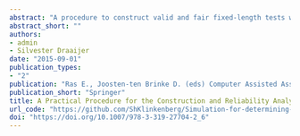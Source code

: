 ```yaml
---
abstract: "A procedure to construct valid and fair fixed-length tests with randomly drawn items from an item bank is described. The procedure provides guidelines for the set-up of a typical achievement test with regard to the number of items in the bank and the number of items for each position in a test. Further, a procedure is proposed to calculate the relative difficulty for individual tests and to correct the obtained score for each student based on the mean difficulty for all students and the particular test of a student. Also, two procedures are proposed for the problem to calculate the reliability of tests with randomly drawn items. The procedures use specific interpretations of regularly used methods to calculate Cronbach’s alpha and KR20 and the Spearman-Brown prediction formula. A simulation with R is presented to illustrate the accuracy of the calculation procedures and the effects on pass-fail decisions."
abstract_short: ""
authors: 
- admin
- Silvester Draaijer
date: "2015-09-01"
publication_types:
- "2"
publication: "Ras E., Joosten-ten Brinke D. (eds) Computer Assisted Assessment. Research into E-Assessment. TEA 2015. Communications in Computer and Information Science, vol 571."
publication_short: "Springer"
title: A Practical Procedure for the Construction and Reliability Analysis of Fixed-Length Tests with Randomly Drawn Test Items
url_code: "https://github.com/ShKlinkenberg/Simulation-for-determining-test-reliability-of-sparse-data-sets"
doi: "https://doi.org/10.1007/978-3-319-27704-2_6"
---
```

